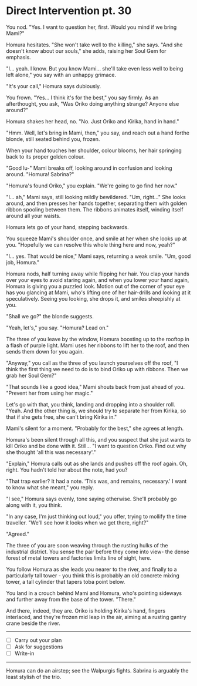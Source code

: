 # Direct Intervention pt. 30

You nod. "Yes. I want to question her, first. Would you mind if we bring Mami?"

Homura hesitates. "She won't take well to the killing," she says. "And she doesn't know about our souls," she adds, raising her Soul Gem for emphasis.

"I... yeah. I know. But you know Mami... she'll take even less well to being left alone," you say with an unhappy grimace.

"It's your call," Homura says dubiously.

You frown. "Yes... I think it's for the best," you say firmly. As an afterthought, you ask, "Was Oriko doing anything strange? Anyone else around?"

Homura shakes her head, no. "No. Just Oriko and Kirika, hand in hand."

"Hmm. Well, let's bring in Mami, then," you say, and reach out a hand forthe blonde, still seated behind you, frozen.

When your hand touches her shoulder, colour blooms, her hair springing back to its proper golden colour.

"Good lu-" Mami breaks off, looking around in confusion and looking around. "Homura! Sabrina?"

"Homura's found Oriko," you explain. "We're going to go find her now."

"I... ah," Mami says, still looking mildly bewildered. "Um, right..." She looks around, and then presses her hands together, separating them with golden ribbon spooling between them. The ribbons animates itself, winding itself around all your waists.

Homura lets go of your hand, stepping backwards.

You squeeze Mami's shoulder once, and smile at her when she looks up at you. "Hopefully we can resolve this whole thing here and now, yeah?"

"I... yes. That would be nice," Mami says, returning a weak smile. "Um, good job, Homura."

Homura nods, half turning away while flipping her hair. You clap your hands over your eyes to avoid staring again, and when you lower your hand again, Homura is giving you a puzzled look. Motion out of the corner of your eye has you glancing at Mami, who's lifting one of her hair-drills and looking at it speculatively. Seeing you looking, she drops it, and smiles sheepishly at you.

"Shall we go?" the blonde suggests.

"Yeah, let's," you say. "Homura? Lead on."

The three of you leave by the window, Homura boosting up to the rooftop in a flash of purple light. Mami uses her ribbons to lift her to the roof, and then sends them down for you again.

"Anyway," you call as the three of you launch yourselves off the roof, "I think the first thing we need to do is to bind Oriko up with ribbons. Then we grab her Soul Gem?"

"That sounds like a good idea," Mami shouts back from just ahead of you. "Prevent her from using her magic."

Let's go with that, you think, landing and dropping into a shoulder roll. "Yeah. And the other thing is, we should try to separate her from Kirika, so that if she gets free, she can't bring Kirika in."

Mami's silent for a moment. "Probably for the best," she agrees at length.

Homura's been silent through all this, and you suspect that she just wants to kill Oriko and be done with it. Still... "I want to question Oriko. Find out why she thought 'all this was necessary'."

"Explain," Homura calls out as she lands and pushes off the roof again. Oh, right. You hadn't told her about the note, had you?

"That trap earlier? It had a note. 'This was, and remains, necessary.' I want to know what she meant," you reply.

"I see," Homura says evenly, tone saying otherwise. She'll probably go along with it, you think.

"In any case, I'm just thinking out loud," you offer, trying to mollify the time traveller. "We'll see how it looks when we get there, right?"

"Agreed."

The three of you are soon weaving through the rusting hulks of the industrial district. You sense the pair before they come into view- the dense forest of metal towers and factories limits line of sight, here.

You follow Homura as she leads you nearer to the river, and finally to a particularly tall tower - you think this is probably an old concrete mixing tower, a tall cylinder that tapers toba point below.

You land in a crouch behind Mami and Homura, who's pointing sideways and further away from the base of the tower. "There."

And there, indeed, they are. Oriko is holding Kirika's hand, fingers interlaced, and they're frozen mid leap in the air, aiming at a rusting gantry crane beside the river.

---

- [ ] Carry out your plan
- [ ] Ask for suggestions
- [ ] Write-in

---

Homura can do an airstep; see the Walpurgis fights. Sabrina is arguably the least stylish of the trio.
